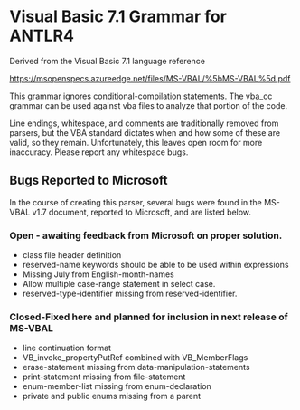 # Visual Basic 7.1 Grammar for ANTLR4

Derived from the Visual Basic 7.1 language reference

https://msopenspecs.azureedge.net/files/MS-VBAL/%5bMS-VBAL%5d.pdf

This grammar ignores conditional-compilation statements. The vba_cc grammar can be used against vba files to analyze that portion of the code.

Line endings, whitespace, and comments are traditionally removed from parsers, but the VBA standard dictates when and how some of these are valid, so they remain. Unfortunately, this leaves open room for more inaccuracy. Please report any whitespace bugs.
## Bugs Reported to Microsoft
In the course of creating this parser, several bugs were found in the MS-VBAL v1.7 document, reported to Microsoft, and are listed below.
### Open - awaiting feedback from Microsoft on proper solution.
* class file header definition
* reserved-name keywords should be able to be used within expressions
* Missing July from English-month-names
* Allow multiple case-range statement in select case.
* reserved-type-identifier missing from reserved-identifier.

### Closed-Fixed here and planned for inclusion in next release of MS-VBAL
* line continuation format
* VB_invoke_propertyPutRef combined with VB_MemberFlags
* erase-statement missing from data-manipulation-statements
* print-statement missing from file-statement
* enum-member-list missing from enum-declaration
* private and public enums missing from a parent
